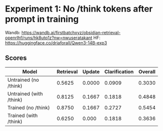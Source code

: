 # Experiment 1: No /think tokens after prompt in training

Wandb: https://wandb.ai/firstbatchxyz/obsidian-retrieval-openrlhf/runs/hk8utp1z?nw=nwuseratakant
HF: https://huggingface.co/driaforall/Qwen3-14B-exp3

## Scores
| Model | Retrieval | Update | Clarification | Overall |
|-------|-----------|--------|---------------|---------|
| Untrained (no /think) | 0.5625 | 0.0000 | 0.0909 | 0.3030 |
| Untrained (with /think) | 0.8125 | 0.1667 | 0.1818 | 0.4848 |
| Trained (no /think) | 0.8750 | 0.1667 | 0.2727 | 0.5454 |
| Trained (with /think) | 0.6250 | 0.000 | 0.1818 | 0.3636 |